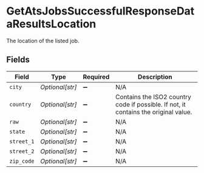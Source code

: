 # GetAtsJobsSuccessfulResponseDataResultsLocation

The location of the listed job.


## Fields

| Field                                                                               | Type                                                                                | Required                                                                            | Description                                                                         |
| ----------------------------------------------------------------------------------- | ----------------------------------------------------------------------------------- | ----------------------------------------------------------------------------------- | ----------------------------------------------------------------------------------- |
| `city`                                                                              | *Optional[str]*                                                                     | :heavy_minus_sign:                                                                  | N/A                                                                                 |
| `country`                                                                           | *Optional[str]*                                                                     | :heavy_minus_sign:                                                                  | Contains the ISO2 country code if possible. If not, it contains the original value. |
| `raw`                                                                               | *Optional[str]*                                                                     | :heavy_minus_sign:                                                                  | N/A                                                                                 |
| `state`                                                                             | *Optional[str]*                                                                     | :heavy_minus_sign:                                                                  | N/A                                                                                 |
| `street_1`                                                                          | *Optional[str]*                                                                     | :heavy_minus_sign:                                                                  | N/A                                                                                 |
| `street_2`                                                                          | *Optional[str]*                                                                     | :heavy_minus_sign:                                                                  | N/A                                                                                 |
| `zip_code`                                                                          | *Optional[str]*                                                                     | :heavy_minus_sign:                                                                  | N/A                                                                                 |